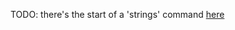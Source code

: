 TODO: there's the start of a 'strings' command [here](http://stackoverflow.com/questions/5954784/extracting-strings-from-binary-file-using-regex-and-converting-to-ascii-using)
